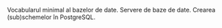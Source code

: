 Vocabularul minimal al bazelor de date.
Servere de baze de date.
Crearea (sub)schemelor în PostgreSQL.
